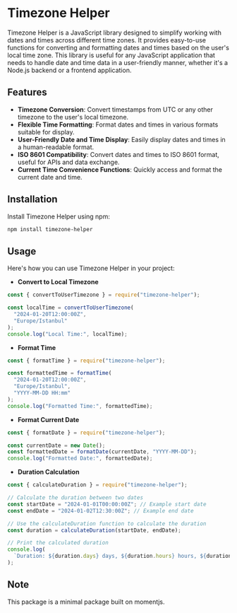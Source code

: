 # Timezone Helper

Timezone Helper is a JavaScript library designed to simplify working with dates and times across different time zones. It provides easy-to-use functions for converting and formatting dates and times based on the user's local time zone. This library is useful for any JavaScript application that needs to handle date and time data in a user-friendly manner, whether it's a Node.js backend or a frontend application.

## Features

- **Timezone Conversion**: Convert timestamps from UTC or any other timezone to the user's local timezone.
- **Flexible Time Formatting**: Format dates and times in various formats suitable for display.
- **User-Friendly Date and Time Display**: Easily display dates and times in a human-readable format.
- **ISO 8601 Compatibility**: Convert dates and times to ISO 8601 format, useful for APIs and data exchange.
- **Current Time Convenience Functions**: Quickly access and format the current date and time.

## Installation

Install Timezone Helper using npm:

```bash
npm install timezone-helper
```

## Usage

Here's how you can use Timezone Helper in your project:

- **Convert to Local Timezone**

```javascript
const { convertToUserTimezone } = require("timezone-helper");

const localTime = convertToUserTimezone(
  "2024-01-20T12:00:00Z",
  "Europe/Istanbul"
);
console.log("Local Time:", localTime);
```

- **Format Time**

```javascript
const { formatTime } = require("timezone-helper");

const formattedTime = formatTime(
  "2024-01-20T12:00:00Z",
  "Europe/Istanbul",
  "YYYY-MM-DD HH:mm"
);
console.log("Formatted Time:", formattedTime);
```

- **Format Current Date**

```javascript
const { formatDate } = require("timezone-helper");

const currentDate = new Date();
const formattedDate = formatDate(currentDate, "YYYY-MM-DD");
console.log("Formatted Date:", formattedDate);
```

- **Duration Calculation**

```javascript
const { calculateDuration } = require("timezone-helper");

// Calculate the duration between two dates
const startDate = "2024-01-01T00:00:00Z"; // Example start date
const endDate = "2024-01-02T12:30:00Z"; // Example end date

// Use the calculateDuration function to calculate the duration
const duration = calculateDuration(startDate, endDate);

// Print the calculated duration
console.log(
  `Duration: ${duration.days} days, ${duration.hours} hours, ${duration.minutes} minutes, ${duration.seconds} seconds.`
);
```

## Note

This package is a minimal package built on momentjs.
